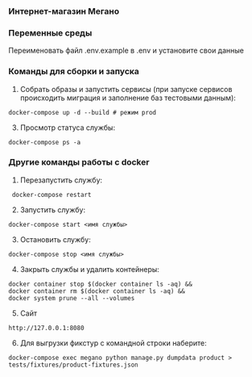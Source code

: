 ### Интернет-магазин Мегано

### Переменные среды
Переименовать файл .env.example в .env и установите свои данные

### Команды для сборки и запуска

1. Собрать образы и запустить сервисы (при запуске сервисов происходить миграция и заполнение баз тестовыми данным): 
```
docker-compose up -d --build # режим prod
```
3. Просмотр статуса службы:
```
docker-compose ps -a
```

### Другие команды работы с docker

1. Перезапустить службу:
```
 docker-compose restart
```
2. Запустить службу:
```
docker-compose start <имя службы>
```
3. Остановить службу:
```
docker-compose stop <имя службы>
```
4. Закрыть службы и удалить контейнеры:
```
docker container stop $(docker container ls -aq) &&  
docker container rm $(docker container ls -aq) &&  
docker system prune --all --volumes
```
5. Сайт
```
http://127.0.0.1:8080
```
6. Для выгрузки фикстур с командной строки наберите:
```
docker-compose exec megano python manage.py dumpdata product > tests/fixtures/product-fixtures.json
```